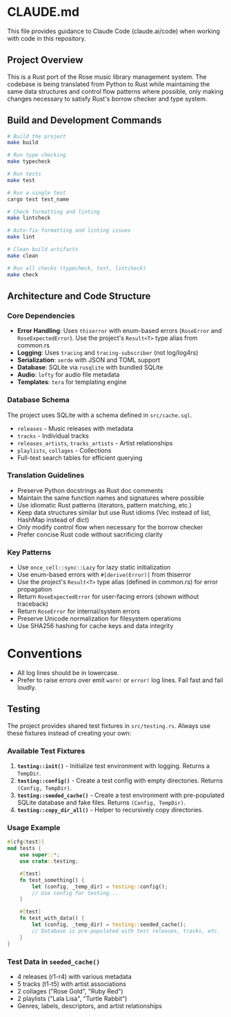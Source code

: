 # CLAUDE.md

This file provides guidance to Claude Code (claude.ai/code) when working with code in this repository.

## Project Overview

This is a Rust port of the Rose music library management system. The codebase is being translated from Python to Rust while maintaining the same data structures and control flow patterns where possible, only making changes necessary to satisfy Rust's borrow checker and type system.

## Build and Development Commands

```bash
# Build the project
make build

# Run type checking
make typecheck

# Run tests
make test

# Run a single test
cargo test test_name

# Check formatting and linting
make lintcheck

# Auto-fix formatting and linting issues
make lint

# Clean build artifacts
make clean

# Run all checks (typecheck, test, lintcheck)
make check
```

## Architecture and Code Structure

### Core Dependencies

- **Error Handling**: Uses `thiserror` with enum-based errors (`RoseError` and `RoseExpectedError`). Use the project's `Result<T>` type alias from common.rs
- **Logging**: Uses `tracing` and `tracing-subscriber` (not log/log4rs)
- **Serialization**: `serde` with JSON and TOML support
- **Database**: SQLite via `rusqlite` with bundled SQLite
- **Audio**: `lofty` for audio file metadata
- **Templates**: `tera` for templating engine

### Database Schema

The project uses SQLite with a schema defined in `src/cache.sql`.

- `releases` - Music releases with metadata
- `tracks` - Individual tracks
- `releases_artists`, `tracks_artists` - Artist relationships
- `playlists`, `collages` - Collections
- Full-text search tables for efficient querying

### Translation Guidelines

- Preserve Python docstrings as Rust doc comments
- Maintain the same function names and signatures where possible
- Use idiomatic Rust patterns (iterators, pattern matching, etc.)
- Keep data structures similar but use Rust idioms (Vec instead of list, HashMap instead of dict)
- Only modify control flow when necessary for the borrow checker
- Prefer concise Rust code without sacrificing clarity

### Key Patterns

- Use `once_cell::sync::Lazy` for lazy static initialization
- Use enum-based errors with `#[derive(Error)]` from thiserror
- Use the project's `Result<T>` type alias (defined in common.rs) for error propagation
- Return `RoseExpectedError` for user-facing errors (shown without traceback)
- Return `RoseError` for internal/system errors
- Preserve Unicode normalization for filesystem operations
- Use SHA256 hashing for cache keys and data integrity

# Conventions

- All log lines should be in lowercase.
- Prefer to raise errors over emit `warn!` or `error!` log lines. Fail fast and fail loudly.

## Testing

The project provides shared test fixtures in `src/testing.rs`. Always use these fixtures instead of creating your own:

### Available Test Fixtures

1. **`testing::init()`** - Initialize test environment with logging. Returns a `TempDir`.
2. **`testing::config()`** - Create a test config with empty directories. Returns `(Config, TempDir)`.
3. **`testing::seeded_cache()`** - Create a test environment with pre-populated SQLite database and fake files. Returns `(Config, TempDir)`.
4. **`testing::copy_dir_all()`** - Helper to recursively copy directories.

### Usage Example

```rust
#[cfg(test)]
mod tests {
    use super::*;
    use crate::testing;

    #[test]
    fn test_something() {
        let (config, _temp_dir) = testing::config();
        // Use config for testing...
    }

    #[test]
    fn test_with_data() {
        let (config, _temp_dir) = testing::seeded_cache();
        // Database is pre-populated with test releases, tracks, etc.
    }
}
```

### Test Data in `seeded_cache()`

- 4 releases (r1-r4) with various metadata
- 5 tracks (t1-t5) with artist associations
- 2 collages ("Rose Gold", "Ruby Red")
- 2 playlists ("Lala Lisa", "Turtle Rabbit")
- Genres, labels, descriptors, and artist relationships
